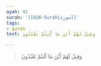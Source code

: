 ```yaml
---
ayah: 92
surah: '[[026-Surah|سورة]]'
tags:
- quran
text: وَقِيلَ لَهُمْ أَيْنَ مَا كُنتُمْ تَعْبُدُونَ

---
```

> وَقِيلَ لَهُمْ أَيْنَ مَا كُنتُمْ تَعْبُدُونَ
